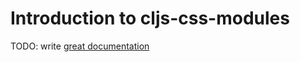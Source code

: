 # Introduction to cljs-css-modules

TODO: write [great documentation](http://jacobian.org/writing/what-to-write/)
